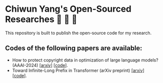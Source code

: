 # Chiwun Yang's Open-Sourced Researches 🎉️ 🎉️ 🎉️

This repository is built to publish the open-source code for my research.

## Codes of the following papers are available:

* How to protect copyright data in optimization of large language models? (AAAI-2024) [[arxiv]](https://arxiv.org/abs/2308.12247) [[code]](https://github.com/ChristianYang37/chiwun/tree/main/src/Copyright-Regression).
* Toward Infinite-Long Prefix in Transformer (arXiv preprint) [[arxiv]](https://arxiv.org/abs/2406.14036v1) [[code]](https://github.com/ChristianYang37/chiwun/tree/main/src/NTK-Attention).
